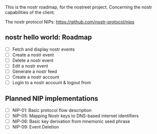 This is the nostr roadmap, for the nostreet project. Concerning the nostr capabilities of the client.

 The nostr protocol NIPs: https://github.com/nostr-protocol/nips

## nostr hello world: Roadmap
- [ ] Fetch and display nostr events
- [ ] Create a nostr event
- [ ] Delete a nostr event
- [ ] Edit a nostr event
- [ ] Generate a nostr feed
- [ ] Create a nostr account
- [ ] Login to a nostr account & logout from

## Planned NIP implementations
- [ ] NIP-01: Basic protocol flow description
- [ ] NIP-05: Mapping Nostr keys to DNS-based internet identifiers
- [ ] NIP-06: Basic key derivation from mnemonic seed phrase
- [ ] NIP-09: Event Deletion